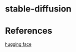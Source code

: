# stable-diffusion

# References
[hugging face](https://huggingface.co/CompVis/stable-diffusion-v1-4)
